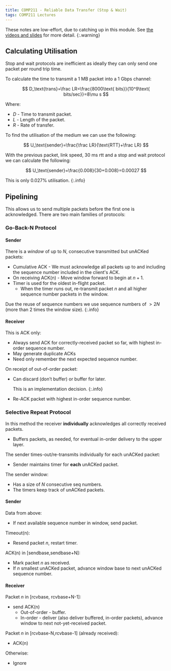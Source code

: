 ```yaml
---
title: COMP211 - Reliable Data Transfer (Stop & Wait)
tags: COMP211 Lectures
---
```

These notes are low-effort, due to catching up in this module. See [the videos and slides](https://liverpool.instructure.com/courses/54299/pages/3-transport-layer?module_item_id=1178720) for more detail.
{:.warning}

## Calculating Utilisation
Stop and wait protocols are inefficient as ideally they can only send one packet per round trip time.

To calculate the time to transmit a 1 MB packet into a 1 Gbps channel:

$$
D_\text{trans}=\frac LR=\frac{8000\text{ bits}}{10^9\text{ bits/sec}}=8\mu s
$$

Where:

* $D$ - Time to transmit packet.
* $L$ - Length of the packet.
* $R$ - Rate of transfer.

To find the utilisation of the medium we can use the following:

$$
U_\text{sender}=\frac{\frac LR}{\text{RTT}+\frac LR}
$$

With the previous packet, link speed, 30 ms rtt and a stop and wait protocol we can calculate the following:

$$
U_\text{sender}=\frac{0.008}{30+0.008}=0.00027
$$

This is only 0.027% utilisation.
{:.info}

## Pipelining
This allows us to send multiple packets before the first one is acknowledged. There are two main families of protocols:

### Go-Back-N Protocol
#### Sender
There is a *window* of up to $N$, consecutive transmitted but unACKed packets:

* Cumulative ACK - We must acknowledge all packets up to and including the sequence number included in the client's ACK.
* On receiving ACK(n) - Move window forward to begin at $n+1$.
* Timer is used for the oldest in-flight packet.
	* When the timer runs out, re-transmit packet $n$ and all higher sequence number packets in the window.


Due the reuse of sequence numbers we use sequence numbers of $>2N$ (more than 2 times the window size).
{:.info}

#### Receiver
This is ACK only:

* Always send ACK for correctly-received packet so far, with highest in-order sequence number.
* May generate duplicate ACKs
* Need only remember the next expected sequence number.

On receipt of out-of-order packet:

* Can discard (don’t buffer) or buffer for later.
	
	This is an implementation decision.
	{:.info}
* Re-ACK packet with highest in-order sequence number.

### Selective Repeat Protocol
In this method the receiver **individually** acknowledges all correctly received packets.

* Buffers packets, as needed, for eventual in-order delivery to the upper layer.

The sender times-out/re-transmits individually for each unACKed packet:

* Sender maintains timer for **each** unACKed packet.

The sender window:

* Has a size of $N$ consecutive seq numbers.
* The timers keep track of unACKed packets.

#### Sender
Data from above:

* If next available sequence number in window, send packet.

Timeout(n):

* Resend packet $n$, restart timer.

ACK(n) in [sendbase,sendbase+N]:

* Mark packet $n$ as received.
* If $n$ smallest unACKed packet, advance window base to next unACKed sequence number.

#### Receiver
Packet $n$ in [rcvbase, rcvbase+N-1]:

* send ACK(n)
	* Out-of-order - buffer.
	* In-order - deliver (also deliver buffered, in-order packets), advance window to next not-yet-received packet.
	
Packet $n$ in \[rcvbase-N,rcvbase-1\] (already received):

* ACK(n)

Otherwise:

* Ignore